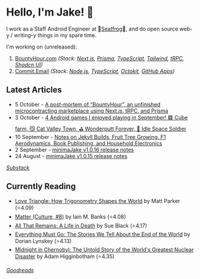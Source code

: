   # Hello, I'm Jake! 👋

I work as a Staff Android Engineer at 🐸[Seatfrog](https://seatfrog.com/)🐸, and do open source web-y / writing-y things in my spare time. 

I'm working on (unreleased):
1. [BountyHour.com](https://bountyhour.com) *(Stack: [Next.js](https://nextjs.org/), [Prisma](https://www.prisma.io/), [TypeScript](https://www.typescriptlang.org/), [Tailwind](https://tailwindcss.com/), [tRPC](https://trpc.io/), [Shadcn UI](https://ui.shadcn.com/))*
2. [Commit.Email](https://commit.email) *(Stack: [Node.js](https://nodejs.org/en), [TypeScript](https://www.typescriptlang.org/), [Octokit](https://github.com/octokit/octokit.js), [GitHub Apps](https://github.com/marketplace?type=apps))*

## Latest Articles
<!-- feed start -->
- 5 October - [A post-mortem of “BountyHour”, an unfinished microcontracting marketplace using Next.js, tRPC, and Prisma](https://blog.jakelee.co.uk/bountyhour-microcontracting-postmortem/)
- 3 October - [4 Android games I enjoyed playing in September! 🟩 Cube farm, 😼 Cat Valley Town, ⛳ Wonderputt Forever, 🌌 Idle Space Soldier](https://jakelee.co.uk/android-games-september-2024/)
- 10 September - [Notes on Jekyll Builds, Fruit Tree Growing, F1 Aerodynamics, Book Publishing, and Household Electronics](https://jakelee.co.uk/notes-on-jekyll-gardening-f1-etc/)
- 2 September - [minimaJake v1.0.16 release notes](https://minima.jakelee.co.uk/v1.0.16/)
- 24 August - [minimaJake v1.0.15 release notes](https://minima.jakelee.co.uk/v1.0.15/)
<!-- feed end -->
*[Substack](https://jakeweeklee.substack.com)*

## Currently Reading
<!-- GOODREADS-LIST:START -->
- [Love Triangle: How Trigonometry Shapes the World](https://www.goodreads.com/review/show/6906747462?utm_medium=api&utm_source=rss) by Matt    Parker (⭐️4.09)
- [Matter (Culture, #8)](https://www.goodreads.com/review/show/6896271503?utm_medium=api&utm_source=rss) by Iain M. Banks (⭐️4.08)
- [All That Remains: A Life in Death](https://www.goodreads.com/review/show/5843567693?utm_medium=api&utm_source=rss) by Sue Black (⭐️4.17)
- [Everything Must Go: The Stories We Tell About the End of the World](https://www.goodreads.com/review/show/6736777927?utm_medium=api&utm_source=rss) by Dorian Lynskey (⭐️4.13)
- [Midnight in Chernobyl: The Untold Story of the World's Greatest Nuclear Disaster](https://www.goodreads.com/review/show/6420262350?utm_medium=api&utm_source=rss) by Adam Higginbotham (⭐️4.35)
<!-- GOODREADS-LIST:END -->
*[Goodreads](https://goodreads.com/jakesteam)*
